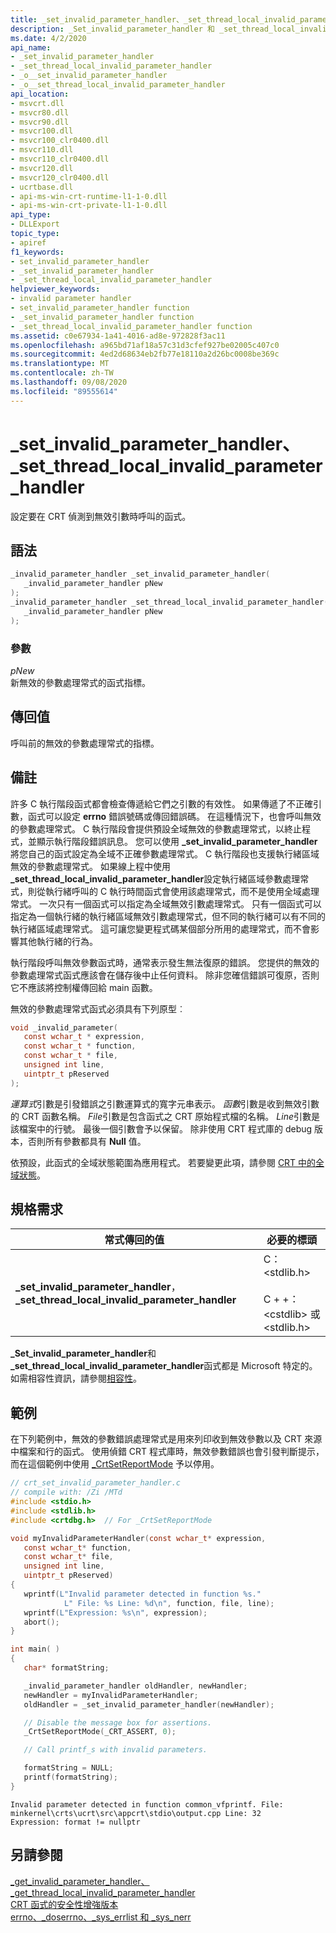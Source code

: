 ```yaml
---
title: _set_invalid_parameter_handler、_set_thread_local_invalid_parameter_handler
description: _Set_invalid_parameter_handler 和 _set_thread_local_invalid_parameter_handler 的 API 參考;這會設定當 CRT 偵測到不正確引數時，所要呼叫的函式。
ms.date: 4/2/2020
api_name:
- _set_invalid_parameter_handler
- _set_thread_local_invalid_parameter_handler
- _o__set_invalid_parameter_handler
- _o__set_thread_local_invalid_parameter_handler
api_location:
- msvcrt.dll
- msvcr80.dll
- msvcr90.dll
- msvcr100.dll
- msvcr100_clr0400.dll
- msvcr110.dll
- msvcr110_clr0400.dll
- msvcr120.dll
- msvcr120_clr0400.dll
- ucrtbase.dll
- api-ms-win-crt-runtime-l1-1-0.dll
- api-ms-win-crt-private-l1-1-0.dll
api_type:
- DLLExport
topic_type:
- apiref
f1_keywords:
- set_invalid_parameter_handler
- _set_invalid_parameter_handler
- _set_thread_local_invalid_parameter_handler
helpviewer_keywords:
- invalid parameter handler
- set_invalid_parameter_handler function
- _set_invalid_parameter_handler function
- _set_thread_local_invalid_parameter_handler function
ms.assetid: c0e67934-1a41-4016-ad8e-972828f3ac11
ms.openlocfilehash: a965bd71af18a57c31d3cfef927be02005c407c0
ms.sourcegitcommit: 4ed2d68634eb2fb77e18110a2d26bc0008be369c
ms.translationtype: MT
ms.contentlocale: zh-TW
ms.lasthandoff: 09/08/2020
ms.locfileid: "89555614"
---
```

# <a name="_set_invalid_parameter_handler-_set_thread_local_invalid_parameter_handler"></a>_set_invalid_parameter_handler、_set_thread_local_invalid_parameter_handler

設定要在 CRT 偵測到無效引數時呼叫的函式。

## <a name="syntax"></a>語法

```C
_invalid_parameter_handler _set_invalid_parameter_handler(
   _invalid_parameter_handler pNew
);
_invalid_parameter_handler _set_thread_local_invalid_parameter_handler(
   _invalid_parameter_handler pNew
);
```

### <a name="parameters"></a>參數

*pNew*<br/>
新無效的參數處理常式的函式指標。

## <a name="return-value"></a>傳回值

呼叫前的無效的參數處理常式的指標。

## <a name="remarks"></a>備註

許多 C 執行階段函式都會檢查傳遞給它們之引數的有效性。 如果傳遞了不正確引數，函式可以設定 **errno** 錯誤號碼或傳回錯誤碼。 在這種情況下，也會呼叫無效的參數處理常式。 C 執行階段會提供預設全域無效的參數處理常式，以終止程式，並顯示執行階段錯誤訊息。 您可以使用 **_set_invalid_parameter_handler** 將您自己的函式設定為全域不正確參數處理常式。 C 執行階段也支援執行緒區域無效的參數處理常式。 如果線上程中使用 **_set_thread_local_invalid_parameter_handler**設定執行緒區域參數處理常式，則從執行緒呼叫的 C 執行時間函式會使用該處理常式，而不是使用全域處理常式。 一次只有一個函式可以指定為全域無效引數處理常式。 只有一個函式可以指定為一個執行緒的執行緒區域無效引數處理常式，但不同的執行緒可以有不同的執行緒區域處理常式。 這可讓您變更程式碼某個部分所用的處理常式，而不會影響其他執行緒的行為。

執行階段呼叫無效參數函式時，通常表示發生無法復原的錯誤。 您提供的無效的參數處理常式函式應該會在儲存後中止任何資料。 除非您確信錯誤可復原，否則它不應該將控制權傳回給 main 函數。

無效的參數處理常式函式必須具有下列原型︰

```C
void _invalid_parameter(
   const wchar_t * expression,
   const wchar_t * function,
   const wchar_t * file,
   unsigned int line,
   uintptr_t pReserved
);
```

*運算式*引數是引發錯誤之引數運算式的寬字元串表示。 *函數*引數是收到無效引數的 CRT 函數名稱。 *File*引數是包含函式之 CRT 原始程式檔的名稱。 *Line*引數是該檔案中的行號。 最後一個引數會予以保留。 除非使用 CRT 程式庫的 debug 版本，否則所有參數都具有 **Null** 值。

依預設，此函式的全域狀態範圍為應用程式。 若要變更此項，請參閱 [CRT 中的全域狀態](../global-state.md)。

## <a name="requirements"></a>規格需求

|常式傳回的值|必要的標頭|
|-------------|---------------------|
|**_set_invalid_parameter_handler**， **_set_thread_local_invalid_parameter_handler**|C： \<stdlib.h><br /><br /> C + +： \<cstdlib> 或 \<stdlib.h>|

**_Set_invalid_parameter_handler**和 **_set_thread_local_invalid_parameter_handler**函式都是 Microsoft 特定的。 如需相容性資訊，請參閱[相容性](../../c-runtime-library/compatibility.md)。

## <a name="example"></a>範例

在下列範例中，無效的參數錯誤處理常式是用來列印收到無效參數以及 CRT 來源中檔案和行的函式。 使用偵錯 CRT 程式庫時，無效參數錯誤也會引發判斷提示，而在這個範例中使用 [_CrtSetReportMode](crtsetreportmode.md) 予以停用。

```C
// crt_set_invalid_parameter_handler.c
// compile with: /Zi /MTd
#include <stdio.h>
#include <stdlib.h>
#include <crtdbg.h>  // For _CrtSetReportMode

void myInvalidParameterHandler(const wchar_t* expression,
   const wchar_t* function,
   const wchar_t* file,
   unsigned int line,
   uintptr_t pReserved)
{
   wprintf(L"Invalid parameter detected in function %s."
            L" File: %s Line: %d\n", function, file, line);
   wprintf(L"Expression: %s\n", expression);
   abort();
}

int main( )
{
   char* formatString;

   _invalid_parameter_handler oldHandler, newHandler;
   newHandler = myInvalidParameterHandler;
   oldHandler = _set_invalid_parameter_handler(newHandler);

   // Disable the message box for assertions.
   _CrtSetReportMode(_CRT_ASSERT, 0);

   // Call printf_s with invalid parameters.

   formatString = NULL;
   printf(formatString);
}
```

```Output
Invalid parameter detected in function common_vfprintf. File: minkernel\crts\ucrt\src\appcrt\stdio\output.cpp Line: 32
Expression: format != nullptr
```

## <a name="see-also"></a>另請參閱

[_get_invalid_parameter_handler、_get_thread_local_invalid_parameter_handler](get-invalid-parameter-handler-get-thread-local-invalid-parameter-handler.md)<br/>
[CRT 函式的安全性增強版本](../../c-runtime-library/security-enhanced-versions-of-crt-functions.md)<br/>
[errno、_doserrno、_sys_errlist 和 _sys_nerr](../../c-runtime-library/errno-doserrno-sys-errlist-and-sys-nerr.md)<br/>
